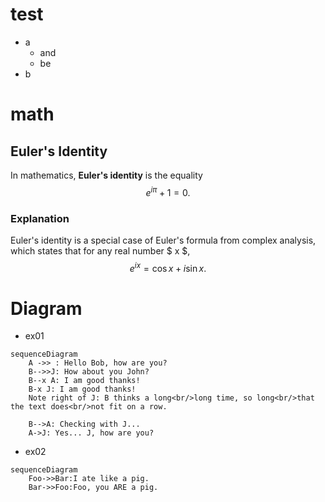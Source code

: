 # test
- a
	- and
	- be
- b

# math

## Euler's Identity

In mathematics, **Euler's identity** is the equality
$$ e^{i \pi} + 1 = 0. $$

### Explanation

Euler's identity is a special case of Euler's formula from complex
analysis, which states that for any real number $ x $,
$$ e^{ix} = \cos x + i \sin x. $$

# Diagram

- ex01

```mermaid
sequenceDiagram
    A ->> : Hello Bob, how are you?
    B-->>J: How about you John?
    B--x A: I am good thanks!
    B-x J: I am good thanks!
    Note right of J: B thinks a long<br/>long time, so long<br/>that the text does<br/>not fit on a row.

    B-->A: Checking with J...
    A->J: Yes... J, how are you?
```
- ex02

```mermaid
sequenceDiagram
    Foo->>Bar:I ate like a pig.
    Bar->>Foo:Foo, you ARE a pig.
```
